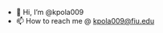 - 👋 Hi, I’m @kpola009
- 📫 How to reach me @ kpola009@fiu.edu

<!---
kpola009/kpola009 is a ✨ special ✨ repository because its `README.md` (this file) appears on your GitHub profile.
You can click the Preview link to take a look at your changes.
--->
